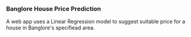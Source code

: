### Banglore House Price Prediction
A web app uses a Linear Regression model to suggest suitable price for a house in Banglore's
specifiead area.
